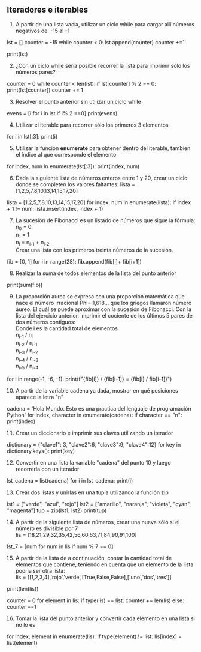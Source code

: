 ## Iteradores e iterables

1) A partir de una lista vacía, utilizar un ciclo while para cargar allí números negativos del -15 al -1

lst = []
counter = -15
while counter < 0:
  lst.append(counter)
  counter +=1

print(lst)

2) ¿Con un ciclo while sería posible recorrer la lista para imprimir sólo los números pares?

counter = 0
while counter < len(lst):
  if lst[counter] % 2 == 0:
    print(lst[counter])
  counter += 1

3) Resolver el punto anterior sin utilizar un ciclo while

evens = [i for i in lst if i% 2 ==0]
print(evens)

4) Utilizar el iterable para recorrer sólo los primeros 3 elementos

for i in lst[:3]:
  print(i)

5) Utilizar la función **enumerate** para obtener dentro del iterable, tambien el índice al que corresponde el elemento

for index, num in enumerate(lst[:3]):
  print(index, num)

6) Dada la siguiente lista de números enteros entre 1 y 20, crear un ciclo donde se completen los valores faltantes: lista = [1,2,5,7,8,10,13,14,15,17,20]

lista = [1,2,5,7,8,10,13,14,15,17,20]
for index, num in enumerate(lista):
  if index + 1 != num:
    lista.insert(index, index + 1)

7) La sucesión de Fibonacci es un listado de números que sigue la fórmula: <br>
n<sub>0</sub> = 0<br>
n<sub>1</sub> = 1<br>
n<sub>i</sub> = n<sub>i-1</sub> + n<sub>i-2</sub><br>
Crear una lista con los primeros treinta números de la sucesión.<br>

fib = [0, 1]
for i in range(28):
  fib.append(fib[i]+ fib[i+1])

8) Realizar la suma de todos elementos de la lista del punto anterior

print(sum(fib))

9) La proporción aurea se expresa con una proporción matemática que nace el número irracional Phi= 1,618… que los griegos llamaron número áureo. El cuál se puede aproximar con la sucesión de Fibonacci. Con la lista del ejercicio anterior, imprimir el cociente de los últimos 5 pares de dos números contiguos:<br>
Donde i es la cantidad total de elementos<br>
n<sub>i-1</sub> / n<sub>i</sub><br>
n<sub>i-2</sub> / n<sub>i-1</sub><br>
n<sub>i-3</sub> / n<sub>i-2</sub><br>
n<sub>i-4</sub> / n<sub>i-3</sub><br>
n<sub>i-5</sub> / n<sub>i-4</sub><br>

for i in range(-1, -6, -1):
  print(f"{fib[i]} / {fib[i-1]} = {fib[i] / fib[i-1]}")
 

10) A partir de la variable cadena ya dada, mostrar en qué posiciones aparece la letra "n"<br>

cadena = 'Hola Mundo. Esto es una practica del lenguaje de programación Python'
for index, character in enumerate(cadena):
  if character == "n":
    print(index)

11) Crear un diccionario e imprimir sus claves utilizando un iterador

dictionary = {"clave1": 3, "clave2":6, "clave3":9, "clave4":12}
for key in dictionary.keys():
  print(key)

12) Convertir en una lista la variable "cadena" del punto 10 y luego recorrerla con un iterador 

lst_cadena = list(cadena)
for i in lst_cadena:
  print(i)

13) Crear dos listas y unirlas en una tupla utilizando la función zip

lst1 = ["verde", "azul", "rojo"]
lst2 = ["amarillo", "naranja", "violeta", "cyan", "magenta"]
tup = zip(lst1, lst2)
print(tup)

14) A partir de la siguiente lista de números, crear una nueva sólo si el número es divisible por 7<br>
lis = [18,21,29,32,35,42,56,60,63,71,84,90,91,100]

lst_7 = [num for num in lis if num % 7 == 0]

15) A partir de la lista de a continuación, contar la cantidad total de elementos que contiene, teniendo en cuenta que un elemento de la lista podría ser otra lista:<br>
lis = [[1,2,3,4],'rojo','verde',[True,False,False],['uno','dos','tres']]

print(len(lis))

counter = 0
for element in lis:
  if type(lis) == list:
    counter += len(lis)
  else:
    counter ==1

16) Tomar la lista del punto anterior y convertir cada elemento en una lista si no lo es

for index, element in enumerate(lis):
  if type(element) != list:
    lis[index] = list(element)


